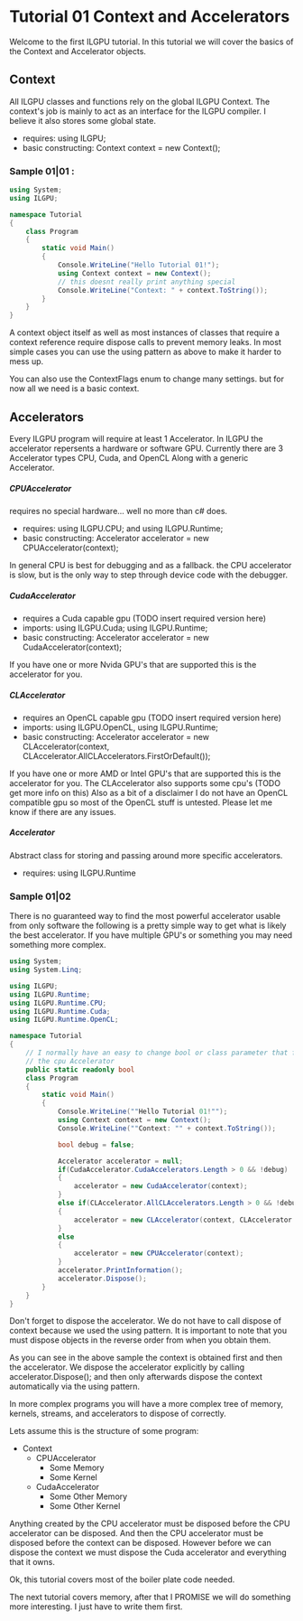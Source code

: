 ﻿# Tutorial 01 Context and Accelerators

Welcome to the first ILGPU tutorial. In this tutorial we will cover the basics of the Context and Accelerator objects.

## Context
All ILGPU classes and functions rely on the global ILGPU Context.
The context's job is mainly to act as an interface for the ILGPU compiler. 
I believe it also stores some global state. 
* requires: using ILGPU;
* basic constructing: Context context = new Context();

### Sample 01|01 :
```C#
using System;
using ILGPU;

namespace Tutorial
{
    class Program
    {
        static void Main()
        {
            Console.WriteLine("Hello Tutorial 01!");
            using Context context = new Context();
            // this doesnt really print anything special
            Console.WriteLine("Context: " + context.ToString());
        }
    }
}
```


A context object itself as well as most instances of classes that 
require a context reference require dispose calls to prevent memory 
leaks. In most simple cases you can use the using pattern as above to make it 
harder to mess up.

You can also use the ContextFlags enum to change many settings.
but for now all we need is a basic context.

## Accelerators
Every ILGPU program will require at least 1 Accelerator.
In ILGPU the accelerator repersents a hardware or software GPU.
Currently there are 3 Accelerator types CPU, Cuda, and OpenCL
Along with a generic Accelerator.

##### CPUAccelerator
requires no special hardware... well no more than c# does.
* requires: using ILGPU.CPU; and using ILGPU.Runtime;
* basic constructing: Accelerator accelerator = new CPUAccelerator(context);

In general CPU is best for debugging and as a fallback.
the CPU accelerator is slow, but is the only way to step through
device code with the debugger.

##### CudaAccelerator
* requires a Cuda capable gpu (TODO insert required version here)
* imports: using ILGPU.Cuda; using ILGPU.Runtime;
* basic constructing: Accelerator accelerator = new CudaAccelerator(context);

If you have one or more Nvida GPU's that are supported this is
the accelerator for you. 

##### CLAccelerator
* requires an OpenCL capable gpu (TODO insert required version here)
* imports: using ILGPU.OpenCL, using ILGPU.Runtime;
* basic constructing: Accelerator accelerator = new CLAccelerator(context, CLAccelerator.AllCLAccelerators.FirstOrDefault());

If you have one or more AMD or Intel GPU's that are supported this is
the accelerator for you. The CLAccelerator also supports some cpu's (TODO get more info on this)
Also as a bit of a disclaimer I do not have an OpenCL compatible gpu so
most of the OpenCL stuff is untested. Please let me know if there
are any issues.

##### Accelerator
Abstract class for storing and passing around more specific
accelerators.
* requires: using ILGPU.Runtime

### Sample 01|02
There is no guaranteed way to find the most powerful accelerator
usable from only software the following is a pretty simple way
to get what is likely the best accelerator. If you have multiple
GPU's or something you may need something more complex.


```C#
using System;
using System.Linq;

using ILGPU;
using ILGPU.Runtime;
using ILGPU.Runtime.CPU;
using ILGPU.Runtime.Cuda;
using ILGPU.Runtime.OpenCL;

namespace Tutorial
{
    // I normally have an easy to change bool or class parameter that forces
    // the cpu Accelerator
    public static readonly bool 
    class Program
    {
        static void Main()
        {
            Console.WriteLine(""Hello Tutorial 01!"");
            using Context context = new Context();
            Console.WriteLine(""Context: "" + context.ToString());

            bool debug = false;

            Accelerator accelerator = null;
            if(CudaAccelerator.CudaAccelerators.Length > 0 && !debug)
            {
                accelerator = new CudaAccelerator(context);
            }
            else if(CLAccelerator.AllCLAccelerators.Length > 0 && !debug)
            {
                accelerator = new CLAccelerator(context, CLAccelerator.AllCLAccelerators.FirstOrDefault());
            }
            else
            {
                accelerator = new CPUAccelerator(context);
            }
            accelerator.PrintInformation();
            accelerator.Dispose();
        }
    }
}
```
Don't forget to dispose the accelerator. We do not have to call dispose 
of context because we used the using pattern. It is important to note 
that you must dispose objects in the reverse order from when you obtain them.

As you can see in the above sample the context is obtained first and then 
the accelerator. We dispose the accelerator explicitly by calling accelerator.Dispose();
and then only afterwards dispose the context automatically via the using pattern.

In more complex programs you will have a more complex tree of memory, kernels, streams, and accelerators
 to dispose of correctly.

Lets assume this is the structure of some program:
* Context
  * CPUAccelerator
    * Some Memory
    * Some Kernel
  * CudaAccelerator
    * Some Other Memory
    * Some Other Kernel

Anything created by the CPU accelerator must be disposed before the CPU accelerator
can be disposed. And then the CPU accelerator must be disposed before the context can
be disposed. However before we can dispose the context we must dispose the Cuda accelerator
 and everything that it owns.

Ok, this tutorial covers most of the boiler plate code needed.

The next tutorial covers memory, after that I PROMISE we will do something more interesting. I just have to write them first.